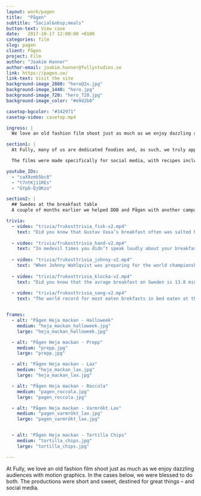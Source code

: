 ```yaml
---
layout: work/pagen
title:  "Pågen"
subtitle: "Social&nbsp;meals"
button-text: View case
date:   2017-10-17 12:00:00 +0100
categories: film
slug: pagen
client: Pågen
project: Film
author: "Joakim Hanner"
author-email: joakim.hanner@fullystudios.se
link: https://pagen.se/
link-text: Visit the site
background-image_2880: "hero@2x.jpg"
background-image_1440: "hero.jpg"
background-image_720: "hero_720.jpg"
background-image_color: "#e9d2b0"

casetop-bgcolor: "#342971"
casetop-video: casetop.mp4

ingress: |
  We love an old fashion film shoot just as much as we enjoy dazzling audiences with motion graphics. In the cases below, we were blessed to do both. The productions were short and sweet, destined for great things – and social media. 

section1: |
  At Fully, many of us are dedicated foodies and, as such, we truly appreciate a sandwich done with precision and love. One day, we were in the middle of devouring a delicious Bahn Mi when the phone rang (true story!). It was our favorite advertising agency DDB asking us if we could produce a series of sandwich videos for a renown Swedish bakery brand, Pågen. We got cracking immediately, clearing the office kitchen table to make way for the sandwich shoot.

  The films were made specifically for social media, with recipes included in the descriptions.

youtube_IDs: 
  - "caX9zmb5bc8"
  - "t7ntKj11REs"
  - "GYpO-QjOKzo"

section2: |
  ## Swedes at the breakfast table
  A couple of months earlier we helped DDB and Pågen with another campaign, celebrating Swedish breakfast habits. Again, the platform for the videos was Facebook and Instagram and the campaign theme was “breakfast trivia.” Fully did all the animation work and DDB wrote the copy for the caption.

trivia: 
  - video: "trivia/frukosttrivia_fisk-v2.mp4"
    text: "Did you know that Gustav Vasa’s breakfast often was salted herring, pork, bread and a pint of beer?"
  
  - video: "trivia/frukosttrivia_hand-v2.mp4"
    text: "In medevil times you didn’t speak loudly about your breakfast, beacuse gluttony was considered to be a deadly sin and a sign of weakness."
  
  - video: "trivia/frukosttrivia_johnny-v2.mp4"
    text: "When Johnny Wahlqvist was preparing for the world championship in benchpress 2012, he ate: 20 rolls, 12 eggs, 1l processed sour milk, 2 plats of porage, 1l coffe and 1l milk."
  
  - video: "trivia/frukosttrivia_klocka-v2.mp4"
    text: "Did you know that the avrage breakfast on Sweden is 13.8 min in the weekdays? Well, now you know."
  
  - video: "trivia/frukosttrivia_sang-v2.mp4"
    text: "The world record for most eaten brekfasts in bed eaten at the same time was achived by 388 people in at a hotel in Shanghai in 2014."


frames:
  - alt: "Pågen Heja mackan - Halloweek"
    medium: "heja_mackan_halloweek.jpg"
    large: "heja_mackan_halloweek.jpg"

  - alt: "Pågen Heja mackan - Prepp"
    medium: "prepp.jpg"
    large: "prepp.jpg"

  - alt: "Pågen Heja mackan - Lax"
    medium: "heja_mackan_lax.jpg"
    large: "heja_mackan_lax.jpg"

  - alt: "Pågen Heja mackan - Roccola"
    medium: "pagen_roccola.jpg"
    large: "pagen_roccola.jpg"

  - alt: "Pågen Heja mackan - Varmrökt Lax"
    medium: "pagen_varmrökt_lax.jpg"
    large: "pagen_varmrökt_lax.jpg"


  - alt: "Pågen Heja mackan - Tortilla Chips"
    medium: "tortilla_chips.jpg"
    large: "tortilla_chips.jpg"

---
```

At Fully, we love an old fashion film shoot just as much as we enjoy dazzling audiences with motion graphics. In the cases below, we were blessed to do both. The productions were short and sweet, destined for great things – and social media. 


